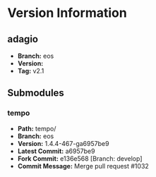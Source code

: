 # Version Information

## adagio
- **Branch:** eos
- **Version:** 
- **Tag:** v2.1

## Submodules

### tempo
- **Path:** tempo/
- **Branch:** eos
- **Version:** 1.4.4-467-ga6957be9
- **Latest Commit:** a6957be9
- **Fork Commit:** e136e568 [Branch: develop]
- **Commit Message:** Merge pull request #1032

